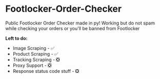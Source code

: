 # Footlocker-Order-Checker
Public Footlocker Order Checker made in py!                                                                                           Working but do not spam while checking your orders or you'll be banned from Footlocker

**Left to do:**

- Image Scraping - ✅
- Product Scraping - ✅
- Tracking Scraping - ❎
- Proxy Support - ❎
- Response status code stuff - ❎

